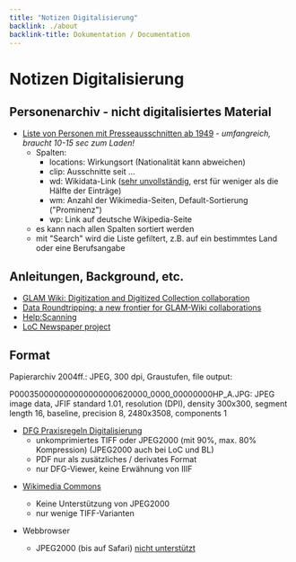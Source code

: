 ```yaml
---
title: "Notizen Digitalisierung"
backlink: ./about
backlink-title: Dokumentation / Documentation
---
```


# Notizen Digitalisierung

## Personenarchiv - nicht digitalisiertes Material

* [Liste von Personen mit Presseausschnitten ab 1949](https://pm20.zbw.eu/report/pm20_result.de.html?jsonFile=pe/persons_undigitized.json&main_title=Nicht+digitalisierte+Personenmappen) - _umfangreich, braucht 10-15 sec zum Laden!_
    - Spalten:
        - locations: Wirkungsort (Nationalität kann abweichen)
        - clip: Ausschnitte seit ...
        - wd: Wikidata-Link ([sehr unvollständig](https://tools.wmflabs.org/mix-n-match/?#/catalog/581), erst für weniger als die Hälfte der Einträge)
        - wm: Anzahl der Wikimedia-Seiten, Default-Sortierung ("Prominenz")
        - wp: Link auf deutsche Wikipedia-Seite
    - es kann nach allen Spalten sortiert werden
    - mit "Search" wird die Liste gefiltert, z.B. auf ein bestimmtes Land oder eine Berufsangabe

## Anleitungen, Background, etc.

* [GLAM Wiki: Digitization and Digitized Collection collaboration](https://outreach.wikimedia.org/wiki/GLAM/Digital_collections)
* [Data Roundtripping: a new frontier for GLAM-Wiki collaborations](https://space.wmflabs.org/2019/12/13/data-roundtripping-a-new-frontier-for-glam-wiki-collaborations/)
* [Help:Scanning](https://commons.wikimedia.org/wiki/Help:Scanning)
* [LoC Newspaper project](https://www.loc.gov/ndnp/guidelines/NDNP_202022TechNotes.pdf)


## Format

Papierarchiv 2004ff.: JPEG, 300 dpi, Graustufen, file output:

P000350000000000000000620000_0000_00000000HP_A.JPG: JPEG image data, JFIF standard 1.01, resolution (DPI), density 300x300, segment length 16, baseline, precision 8, 2480x3508, components 1

- [DFG Praxisregeln Digitalisierung](https://www.dfg.de/formulare/12_151/12_151_de.pdf)
    - unkomprimiertes TIFF oder JPEG2000 (mit 90%, max. 80% Kompression) (JPEG2000 auch bei LoC und BL)
    - PDF nur als zusätzliches / derivates Format
    - nur DFG-Viewer, keine Erwähnung von IIIF

* [Wikimedia Commons](https://commons.wikimedia.org/wiki/Commons:File_types)

    * Keine Unterstützung von JPEG2000
    * nur wenige TIFF-Varianten

* Webbrowser

    * JPEG2000 (bis auf Safari) [nicht unterstützt](https://caniuse.com/#feat=jpeg2000)

 
